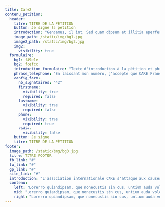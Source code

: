 ```yaml
---
title: Care2
contenu_petition:
  header:
    titre: TITRE DE LA PÉTITION
    button: Je signe la pétition
    introduction: "Gendamus, il int. Sed quam dipsum et illitia eperferum re plitae pellatendus exceaquatus nobitiur ? Qui con nam auta id quia nonsequo mint andebitatus as aut ea dis et vent etur se conessit volorae perio blabo. Et ressit lit ipsa mende sit pelia dolorem con consequam."
    image_path: /static/img/bg1.jpg
    image2_path: /static/img/bg2.jpg
    img2:
      visibility: true
  formulaire:
    bg1: f89e1e
    bg2: fcefcc
    introduction_formulaire: "Texte d'introduction à la pétition et phrase de mobilisation pour donner envie de signer la pétition en 3 ou 4 lignes. Gendamus, il int. Sed quam dipsum et illitia eperferum re plitae pellatendus exceaquatus nobitiur ? Qui con nam auta id quia nonsequo mint ea dis et vent etur se conessit volorae perio."
    phrase_telephone: "En laissant mon numéro, j'accepte que CARE France me contacte pour m'informer de ses programmes en faveur des femmes."
    config_form:
      nb_signataires: "42"
      firstname:
        visibility: true
        required: false
      lastname:
        visibility: true
        required: false
      phone:
        visibility: true
        required: true
      radio:
        visibility: false
    button: Je signe
    titre: TITRE DE LA PÉTITION
footer:
  image_path: /static/img/bg3.jpg
  titre: TITRE FOOTER
  fb_link: "#"
  tw_link: "#"
  gp_link: "#"
  site_link: "#"
  introduction: "L'association internationale CARE s'attaque aux causes profondes de l'extrême pauvreté et aux conséquences du changement climatique"
  contenu:
    left: "Lorerro quiandipsam, que nonecustis sin cus, untium auda volore commolorum ulparis erro quiae nonsedis adit, qui consequame seque dolendam atqui dolor sum."
    mid: "Lorerro quiandipsam, que nonecustis sin cus, untium auda volore commolorum ulparis erro quiae nonsedis adit, qui consequame seque dolendam atqui dolor sum."
    right: "Lorerro quiandipsam, que nonecustis sin cus, untium auda volore commolorum ulparis erro quiae nonsedis adit, qui consequame seque dolendam atqui dolor sum."
---
```


